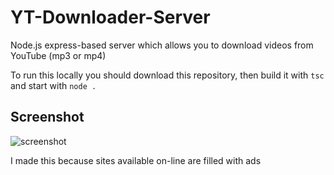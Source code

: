 # YT-Downloader-Server
Node.js express-based server which allows you to download videos from YouTube (mp3 or mp4)  

To run this locally you should download this repository, then build it with `tsc` and start with `node .`

## Screenshot
![screenshot](https://cdn.discordapp.com/attachments/566193814591635457/1013085536992362536/unknown.png)

I made this because sites available on-line are filled with ads

